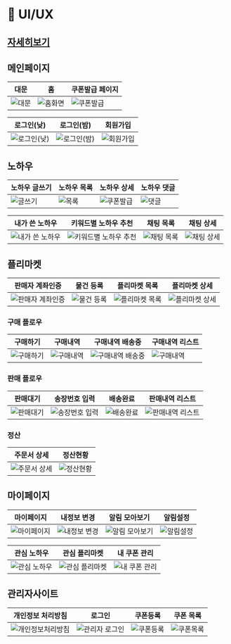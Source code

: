 # 🚀 UI/UX
## [자세히보기](https://www.figma.com/file/rs01BaalKeAdbvD22wads4/%EC%9E%90%EC%9C%A8-%ED%94%84%EB%A1%9C%EC%A0%9D%ED%8A%B8?node-id=0-1&t=pm76q5RwdUaMChhe-0)

  
## 메인페이지
|     대문     |      홈       |    쿠폰발급 페이지    |
| ------------ | ------------- | ------------- |
| ![대문](../images/UIUX/%EB%A9%94%EC%9D%B8/%EB%8C%80%EB%AC%B8.png) | ![홈화면](../images/UIUX/%EB%A9%94%EC%9D%B8/%ED%99%88%20%EB%8B%A4%EC%8B%9C.png)  | ![쿠폰발급](../images/UIUX/%EB%A9%94%EC%9D%B8/%EC%BF%A0%ED%8F%B0%20%EB%B0%9C%EA%B8%89%20%ED%8E%98%EC%9D%B4%EC%A7%80.png) |


|  로그인(낮)  |  로그인(밤)   |    회원가입   |
| ------------ | ------------- | ------------- |
| ![로그인(낮)](../images/UIUX/%EB%A9%94%EC%9D%B8/%EC%86%8C%EC%85%9C%20%EB%A1%9C%EA%B7%B8%EC%9D%B8%20%EB%9E%9C%EB%94%A9%20-%20%EB%8B%9E.png) | ![로그인(밤)](../images/UIUX/%EB%A9%94%EC%9D%B8/%EC%86%8C%EC%85%9C%20%EB%A1%9C%EA%B7%B8%EC%9D%B8%20%EB%9E%9C%EB%94%A9%20-%20%EB%B0%A4.png)  | ![회원가입](../images/UIUX/%EB%A9%94%EC%9D%B8/%ED%9A%8C%EC%9B%90%EA%B0%80%EC%9E%85.png) |

## 노하우
|  노하우 글쓰기    |     노하우 목록     |      노하우 상세       |    노하우 댓글    |
| ------------ | ------------- | ------------- | ------------- |
| ![글쓰기](../images/UIUX/%EB%85%B8%ED%95%98%EC%9A%B0/%EB%85%B8%ED%95%98%EC%9A%B0%20%EB%93%B1%EB%A1%9D.png) | ![목록](../images/UIUX/%EB%85%B8%ED%95%98%EC%9A%B0/%EB%85%B8%ED%95%98%EC%9A%B0%20%EB%AA%A9%EB%A1%9D.png)  | ![쿠폰발급](../images/UIUX/%EB%85%B8%ED%95%98%EC%9A%B0/%EB%85%B8%ED%95%98%EC%9A%B0%20%EC%83%81%EC%84%B8.png) |![댓글](../images/UIUX/%EB%85%B8%ED%95%98%EC%9A%B0/%EB%85%B8%ED%95%98%EC%9A%B0%20%EB%8C%93%EA%B8%80.png) |

|  내가 쓴 노하우    |     키워드별 노하우 추천    |      채팅 목록       |    채팅 상세    |
| ------------ | ------------- | ------------- | ------------- |
| ![내가 쓴 노하우](../images/UIUX/%EB%85%B8%ED%95%98%EC%9A%B0/%EB%82%B4%EA%B0%80%20%EC%93%B4%20%EB%85%B8%ED%95%98%EC%9A%B0.png) | ![키워드별 노하우 추천](../images/UIUX/%EB%85%B8%ED%95%98%EC%9A%B0/%ED%82%A4%EC%9B%8C%EB%93%9C%EB%B3%84%20%EB%85%B8%ED%95%98%EC%9A%B0%20%EC%B6%94%EC%B2%9C.png)  | ![채팅 목록](../images/UIUX/%EB%85%B8%ED%95%98%EC%9A%B0/%EC%B1%84%ED%8C%85%20%EB%AA%A9%EB%A1%9D.png) |![채팅 상세](../images/UIUX/%EB%85%B8%ED%95%98%EC%9A%B0/%EC%B1%84%ED%8C%85%20%EC%83%81%EC%84%B8.png) |

## 플리마켓
|   판매자 계좌인증   |  물건 등록    |     플리마켓 목록    |      플리마켓 상세       |
| ------------ | ------------ | ------------- | ------------- |
| ![판매자 계좌인증](../images/UIUX/%ED%94%8C%EB%A6%AC%EB%A7%88%EC%BC%93/%ED%8C%90%EB%A7%A4%EC%9E%90%20%EA%B3%84%EC%A2%8C%EC%9D%B8%EC%A6%9D.png) | ![물건 등록](../images/UIUX/%ED%94%8C%EB%A6%AC%EB%A7%88%EC%BC%93/%ED%94%8C%EB%A6%AC%EB%A7%88%EC%BC%93%20%EB%AC%BC%EA%B1%B4%20%EB%93%B1%EB%A1%9D.png)  | ![플리마켓 목록](../images/UIUX/%ED%94%8C%EB%A6%AC%EB%A7%88%EC%BC%93/%ED%94%8C%EB%A6%AC%EB%A7%88%EC%BC%93%20%EB%A6%AC%EC%8A%A4%ED%8A%B8.png) | ![플리마켓 상세](../images/UIUX/%ED%94%8C%EB%A6%AC%EB%A7%88%EC%BC%93/%ED%94%8C%EB%A6%AC%EB%A7%88%EC%BC%93%20%EC%83%81%EC%84%B8.png) |

### 구매 플로우
|  구매하기    |     구매내역    |      구매내역 배송중       |    구매내역 리스트    |
| ------------ | ------------- | ------------- | ------------- |
| ![구매하기](../images/UIUX/%ED%94%8C%EB%A6%AC%EB%A7%88%EC%BC%93/%EA%B5%AC%EB%A7%A4%ED%95%98%EA%B8%B0.png) | ![구매내역](../images/UIUX/%ED%94%8C%EB%A6%AC%EB%A7%88%EC%BC%93/%EA%B5%AC%EB%A7%A4%EB%82%B4%EC%97%AD.png)  | ![구매내역 배송중](../images/UIUX/%ED%94%8C%EB%A6%AC%EB%A7%88%EC%BC%93/%EA%B5%AC%EB%A7%A4%EB%82%B4%EC%97%AD_%EB%B0%B0%EC%86%A1%EC%A4%91.png) |![구매내역](../images/UIUX/%ED%94%8C%EB%A6%AC%EB%A7%88%EC%BC%93/%EA%B5%AC%EB%A7%A4%EB%82%B4%EC%97%AD%20%EB%A6%AC%EC%8A%A4%ED%8A%B8.png) |

### 판매 플로우
|  판매대기    |    송장번호 입력     |      배송완료       |    판매내역 리스트    |
| ------------ | ------------- | ------------- | ------------- |
| ![판매대기](../images/UIUX/%ED%94%8C%EB%A6%AC%EB%A7%88%EC%BC%93/%ED%8C%90%EB%A7%A4%EB%82%B4%EC%97%AD-1.png) | ![송장번호 입력](../images/UIUX/%ED%94%8C%EB%A6%AC%EB%A7%88%EC%BC%93/%ED%8C%90%EB%A7%A4%EB%82%B4%EC%97%AD-2.png)  | ![배송완료](../images/UIUX/%ED%94%8C%EB%A6%AC%EB%A7%88%EC%BC%93/%ED%8C%90%EB%A7%A4%EB%82%B4%EC%97%AD-4.png) |![판매내역 리스트](../images/UIUX/%ED%94%8C%EB%A6%AC%EB%A7%88%EC%BC%93/%ED%8C%90%EB%A7%A4%EB%82%B4%EC%97%AD.png) |

### 정산
|  주문서 상세    |    정산현황     |
| ------------ | ------------- |
| ![주문서 상세](../images/UIUX/%ED%94%8C%EB%A6%AC%EB%A7%88%EC%BC%93/%EC%A3%BC%EB%AC%B8%EC%84%9C%20%EC%83%81%EC%84%B8.png) | ![정산현황](../images/UIUX/%ED%94%8C%EB%A6%AC%EB%A7%88%EC%BC%93/%EC%A0%95%EC%82%B0%20%ED%98%84%ED%99%A9.png)  |

## 마이페이지
|  마이페이지    |    내정보 변경     |      알림 모아보기       |    알림설정    |
| ------------ | ------------- | ------------- | ------------- |
| ![마이페이지](../images/UIUX/%EB%A7%88%EC%9D%B4%ED%8E%98%EC%9D%B4%EC%A7%80/%EB%A7%88%EC%9D%B4%ED%8E%98%EC%9D%B4%EC%A7%80.png) | ![내정보 변경](../images/UIUX/%EB%A7%88%EC%9D%B4%ED%8E%98%EC%9D%B4%EC%A7%80/%EB%82%B4%20%EC%A0%95%EB%B3%B4%20%EB%B3%80%EA%B2%BD.png)  | ![알림 모아보기](../images/UIUX/%EB%A7%88%EC%9D%B4%ED%8E%98%EC%9D%B4%EC%A7%80/%EC%95%8C%EB%A6%BC%20%EB%AA%A8%EC%95%84%EB%B3%B4%EA%B8%B0.png) |![알림설정](../images/UIUX/%EB%A7%88%EC%9D%B4%ED%8E%98%EC%9D%B4%EC%A7%80/%EC%95%8C%EB%A6%BC%20%EC%84%A4%EC%A0%95.png) |

|  관심 노하우    |    관심 플리마켓     |      내 쿠폰 관리       |
| ------------ | ------------- | ------------- |
| ![관심 노하우](../images/UIUX/%EB%A7%88%EC%9D%B4%ED%8E%98%EC%9D%B4%EC%A7%80/%EB%82%98%EC%9D%98%20%EA%B4%80%EC%8B%AC%20%EB%85%B8%ED%95%98%EC%9A%B0%20%EA%B8%80.png) | ![관심 플리마켓](../images/UIUX/%EB%A7%88%EC%9D%B4%ED%8E%98%EC%9D%B4%EC%A7%80/%EB%82%98%EC%9D%98%20%EA%B4%80%EC%8B%AC%20%ED%94%8C%EB%A6%AC%EB%A7%88%EC%BC%93%20%EC%83%81%ED%92%88.png)  | ![내 쿠폰 관리](../images/UIUX/%EB%A7%88%EC%9D%B4%ED%8E%98%EC%9D%B4%EC%A7%80/%EB%82%98%EC%9D%98%20%EC%BF%A0%ED%8F%B0%20%EA%B4%80%EB%A6%AC.png) |


## 관리자사이트
|  개인정보 처리방침    |    로그인     |      쿠폰등록       |    쿠폰 목록    |
| ------------ | ------------- | ------------- | ------------- |
| ![개인정보처리방침](../images/UIUX/%EA%B4%80%EB%A6%AC%EC%9E%90%EC%82%AC%EC%9D%B4%ED%8A%B8/%EA%B4%80%EB%A6%AC%EC%9E%90%EC%82%AC%EC%9D%B4%ED%8A%B8-1.png) | ![관리자 로그인](../images/UIUX/%EA%B4%80%EB%A6%AC%EC%9E%90%EC%82%AC%EC%9D%B4%ED%8A%B8/%EA%B4%80%EB%A6%AC%EC%9E%90%EC%82%AC%EC%9D%B4%ED%8A%B8-2.png)  | ![쿠폰등록](../images/UIUX/%EA%B4%80%EB%A6%AC%EC%9E%90%EC%82%AC%EC%9D%B4%ED%8A%B8/%EA%B4%80%EB%A6%AC%EC%9E%90%EC%82%AC%EC%9D%B4%ED%8A%B8-3.png) | ![쿠폰목록](../images/UIUX/%EA%B4%80%EB%A6%AC%EC%9E%90%EC%82%AC%EC%9D%B4%ED%8A%B8/%EA%B4%80%EB%A6%AC%EC%9E%90%EC%82%AC%EC%9D%B4%ED%8A%B8-4.png) |
